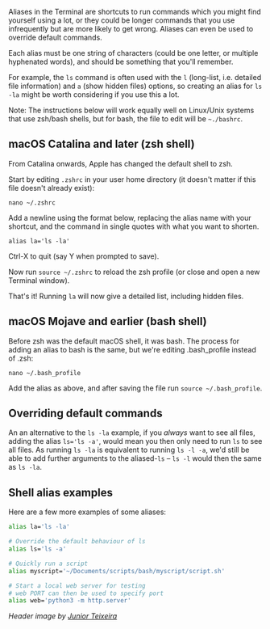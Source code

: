 <!--- META
title=Create macOS Terminal aliases
publish_date=20201115
description=Use aliases in the shell to make the Terminal more useful for you!
author=techbitsio
tags=macos
header_image=macbook-air-header.jpg
comments=7
-->

Aliases in the Terminal are shortcuts to run commands which you might find yourself using a lot, or they could be longer commands that you use infrequently but are more likely to get wrong. Aliases can even be used to override default commands.

Each alias must be one string of characters (could be one letter, or multiple hyphenated words), and should be something that you'll remember.

For example, the `ls` command is often used with the `l` (long-list, i.e. detailed file information) and `a` (show hidden files) options, so creating an alias for `ls -la` might be worth considering if you use this a lot.

Note: The instructions below will work equally well on Linux/Unix systems that use zsh/bash shells, but for bash, the file to edit will be `~./bashrc`.

## macOS Catalina and later (zsh shell)
From Catalina onwards, Apple has changed the default shell to zsh.

Start by editing `.zshrc` in your user home directory (it doesn't matter if this file doesn't already exist):

`nano ~/.zshrc`

Add a newline using the format below, replacing the alias name with your shortcut, and the command in single quotes with what you want to shorten.

`alias la='ls -la'`

Ctrl-X to quit (say Y when prompted to save).

Now run `source ~/.zshrc` to reload the zsh profile (or close and open a new Terminal window).

That's it! Running `la` will now give a detailed list, including hidden files.

## macOS Mojave and earlier (bash shell)
Before zsh was the default macOS shell, it was bash. The process for adding an alias to bash is the same, but we're editing .bash_profile instead of .zsh:

`nano ~/.bash_profile`

Add the alias as above, and after saving the file run `source ~/.bash_profile`.

## Overriding default commands
An an alternative to the `ls -la` example, if you *always* want to see all files, adding the alias `ls='ls -a'`, would mean you then only need to run `ls` to see all files. As running `ls -la` is equivalent to running `ls -l -a`, we'd still be able to add further arguments to the aliased-`ls` – `ls -l` would then the same as `ls -la`.

## Shell alias examples
Here are a few more examples of some aliases:

```bash
alias la='ls -la'

# Override the default behaviour of ls
alias ls='ls -a'

# Quickly run a script
alias myscript='~/Documents/scripts/bash/myscript/script.sh'

# Start a local web server for testing
# web PORT can then be used to specify port
alias web='python3 -m http.server'
```

*Header image by [Junior Teixeira](https://www.pexels.com/photo/semi-opened-laptop-computer-turned-on-on-table-2047905/)*